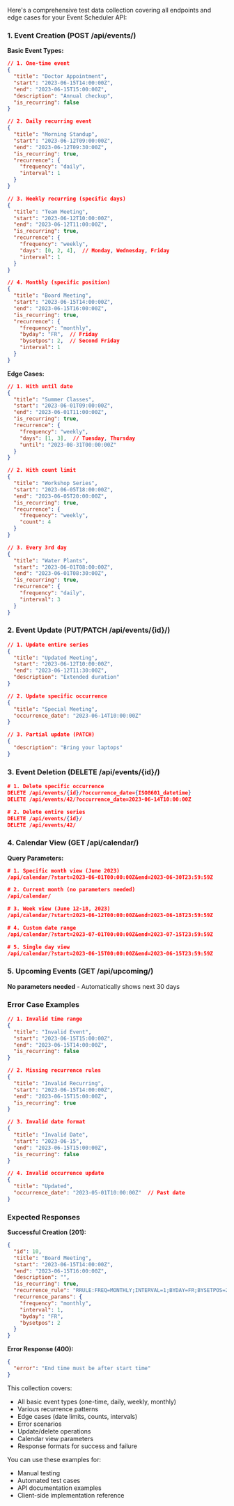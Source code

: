 Here's a comprehensive test data collection covering all endpoints and edge cases for your Event Scheduler API:

### 1. Event Creation (POST /api/events/)

**Basic Event Types:**

```json
// 1. One-time event
{
  "title": "Doctor Appointment",
  "start": "2023-06-15T14:00:00Z",
  "end": "2023-06-15T15:00:00Z",
  "description": "Annual checkup",
  "is_recurring": false
}

// 2. Daily recurring event
{
  "title": "Morning Standup",
  "start": "2023-06-12T09:00:00Z",
  "end": "2023-06-12T09:30:00Z",
  "is_recurring": true,
  "recurrence": {
    "frequency": "daily",
    "interval": 1
  }
}

// 3. Weekly recurring (specific days)
{
  "title": "Team Meeting",
  "start": "2023-06-12T10:00:00Z",
  "end": "2023-06-12T11:00:00Z",
  "is_recurring": true,
  "recurrence": {
    "frequency": "weekly",
    "days": [0, 2, 4],  // Monday, Wednesday, Friday
    "interval": 1
  }
}

// 4. Monthly (specific position)
{
  "title": "Board Meeting",
  "start": "2023-06-15T14:00:00Z",
  "end": "2023-06-15T16:00:00Z",
  "is_recurring": true,
  "recurrence": {
    "frequency": "monthly",
    "byday": "FR",  // Friday
    "bysetpos": 2,  // Second Friday
    "interval": 1
  }
}
```

**Edge Cases:**

```json
// 1. With until date
{
  "title": "Summer Classes",
  "start": "2023-06-01T09:00:00Z",
  "end": "2023-06-01T11:00:00Z",
  "is_recurring": true,
  "recurrence": {
    "frequency": "weekly",
    "days": [1, 3],  // Tuesday, Thursday
    "until": "2023-08-31T00:00:00Z"
  }
}

// 2. With count limit
{
  "title": "Workshop Series",
  "start": "2023-06-05T18:00:00Z",
  "end": "2023-06-05T20:00:00Z",
  "is_recurring": true,
  "recurrence": {
    "frequency": "weekly",
    "count": 4
  }
}

// 3. Every 3rd day
{
  "title": "Water Plants",
  "start": "2023-06-01T08:00:00Z",
  "end": "2023-06-01T08:30:00Z",
  "is_recurring": true,
  "recurrence": {
    "frequency": "daily",
    "interval": 3
  }
}
```

### 2. Event Update (PUT/PATCH /api/events/{id}/)

```json
// 1. Update entire series
{
  "title": "Updated Meeting",
  "start": "2023-06-12T10:00:00Z",
  "end": "2023-06-12T11:30:00Z",
  "description": "Extended duration"
}

// 2. Update specific occurrence
{
  "title": "Special Meeting",
  "occurrence_date": "2023-06-14T10:00:00Z"
}

// 3. Partial update (PATCH)
{
  "description": "Bring your laptops"
}
```

### 3. Event Deletion (DELETE /api/events/{id}/)

```json
# 1. Delete specific occurrence
DELETE /api/events/{id}/?occurrence_date={ISO8601_datetime}
DELETE /api/events/42/?occurrence_date=2023-06-14T10:00:00Z

# 2. Delete entire series
DELETE /api/events/{id}/
DELETE /api/events/42/
```

### 4. Calendar View (GET /api/calendar/)

**Query Parameters:**

```json
# 1. Specific month view (June 2023)
/api/calendar/?start=2023-06-01T00:00:00Z&end=2023-06-30T23:59:59Z

# 2. Current month (no parameters needed)
/api/calendar/

# 3. Week view (June 12-18, 2023)
/api/calendar/?start=2023-06-12T00:00:00Z&end=2023-06-18T23:59:59Z

# 4. Custom date range
/api/calendar/?start=2023-07-01T00:00:00Z&end=2023-07-15T23:59:59Z

# 5. Single day view
/api/calendar/?start=2023-06-15T00:00:00Z&end=2023-06-15T23:59:59Z
```

### 5. Upcoming Events (GET /api/upcoming/)

**No parameters needed** - Automatically shows next 30 days

### Error Case Examples

```json
// 1. Invalid time range
{
  "title": "Invalid Event",
  "start": "2023-06-15T15:00:00Z",
  "end": "2023-06-15T14:00:00Z",
  "is_recurring": false
}

// 2. Missing recurrence rules
{
  "title": "Invalid Recurring",
  "start": "2023-06-15T14:00:00Z",
  "end": "2023-06-15T15:00:00Z",
  "is_recurring": true
}

// 3. Invalid date format
{
  "title": "Invalid Date",
  "start": "2023-06-15",
  "end": "2023-06-15T15:00:00Z",
  "is_recurring": false
}

// 4. Invalid occurrence update
{
  "title": "Updated",
  "occurrence_date": "2023-05-01T10:00:00Z"  // Past date
}
```

### Expected Responses

**Successful Creation (201):**

```json
{
  "id": 10,
  "title": "Board Meeting",
  "start": "2023-06-15T14:00:00Z",
  "end": "2023-06-15T16:00:00Z",
  "description": "",
  "is_recurring": true,
  "recurrence_rule": "RRULE:FREQ=MONTHLY;INTERVAL=1;BYDAY=FR;BYSETPOS=2",
  "recurrence_params": {
    "frequency": "monthly",
    "interval": 1,
    "byday": "FR",
    "bysetpos": 2
  }
}
```

**Error Response (400):**

```json
{
  "error": "End time must be after start time"
}
```

This collection covers:

- All basic event types (one-time, daily, weekly, monthly)
- Various recurrence patterns
- Edge cases (date limits, counts, intervals)
- Error scenarios
- Update/delete operations
- Calendar view parameters
- Response formats for success and failure

You can use these examples for:

- Manual testing
- Automated test cases
- API documentation examples
- Client-side implementation reference
